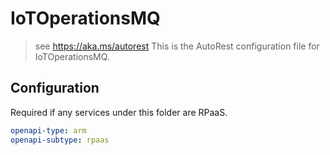 # IoTOperationsMQ

> see https://aka.ms/autorest
> This is the AutoRest configuration file for IoTOperationsMQ.

## Configuration

Required if any services under this folder are RPaaS.

```yaml
openapi-type: arm
openapi-subtype: rpaas
```
